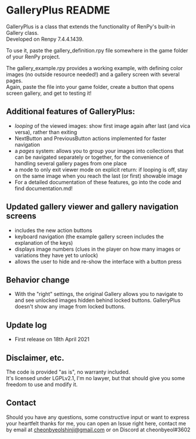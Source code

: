 # GalleryPlus README

GalleryPlus is a class that extends the functionality of RenPy's built-in Gallery class.  
Developed on Renpy 7.4.4.1439.

To use it, paste the gallery_definition.rpy file somewhere in the game folder of your RenPy project.

The gallery_example.rpy provides a working example, with defining color images (no outside resource needed!) and a gallery screen with several pages.  
Again, paste the file into your game folder, create a button that opens screen gallery, and get to testing it!

## Additional features of GalleryPlus:
* *looping* of the viewed images: show first image again after last (and vica versa), rather than exiting
* NextButton and PreviousButton actions implemented for faster navigation
* a *pages* system: allows you to group your images into collections that can be navigated separately or together, for the convenience of handling several gallery pages from one place
* a mode to only exit viewer mode on explicit return: if looping is off, stay on the same image when you reach the last (or first) showable image
* For a detailed documentation of these features, go into the code and find documentation.md!

## Updated gallery viewer and gallery navigation screens
* includes the new action buttons
* keyboard navigation (the example gallery screen includes the explanation of the keys)
* displays image numbers (clues in the player on how many images or variations they have yet to unlock)
* allows the user to hide and re-show the interface with a button press

## Behavior change
* With the "right" settings, the original Gallery allows you to navigate to and see unlocked images hidden behind locked buttons. GalleryPlus doesn't show any image from locked buttons.

## Update log
* First release on 18th April 2021

## Disclaimer, etc.
The code is provided "as is", no warranty included.  
It's licensed under LGPLv2.1, I'm no lawyer, but that should give you some freedom to use and modify it.

## Contact
Should you have any questions, some constructive input or want to express your heartfelt thanks for me, you can open an Issue right here, contact me by email at cheonbyeolshinji@gmail.com or on Discord at cheonbyeol#3602
